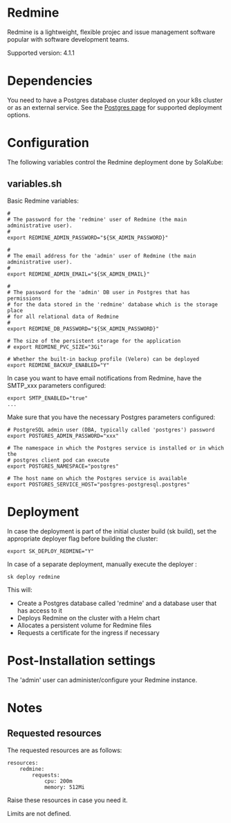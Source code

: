 # Redmine

Redmine is a lightweight, flexible projec and issue management software popular with software development teams.

Supported version: 4.1.1

# Dependencies

You need to have a Postgres database cluster deployed on your k8s cluster or as an external service. See the [Postgres page](postgres.md) for supported deployment options.  

# Configuration

The following variables control the Redmine deployment done by SolaKube:

## variables.sh

Basic Redmine variables:

~~~
#
# The password for the 'redmine' user of Redmine (the main administrative user).
#
export REDMINE_ADMIN_PASSWORD="${SK_ADMIN_PASSWORD}"

#
# The email address for the 'admin' user of Redmine (the main administrative user).
#
export REDMINE_ADMIN_EMAIL="${SK_ADMIN_EMAIL}"

#
# The password for the 'admin' DB user in Postgres that has permissions
# for the data stored in the 'redmine' database which is the storage place
# for all relational data of Redmine
#
export REDMINE_DB_PASSWORD="${SK_ADMIN_PASSWORD}"

# The size of the persistent storage for the application
# export REDMINE_PVC_SIZE="3Gi"

# Whether the built-in backup profile (Velero) can be deployed
export REDMINE_BACKUP_ENABLED="Y"
~~~

In case you want to have email notifications from Redmine, have the SMTP_xxx parameters configured:

~~~
export SMTP_ENABLED="true"
...
~~~

Make sure that you have the necessary Postgres parameters configured:

~~~
# PostgreSQL admin user (DBA, typically called 'postgres') password
export POSTGRES_ADMIN_PASSWORD="xxx"

# The namespace in which the Postgres service is installed or in which the
# postgres client pod can execute
export POSTGRES_NAMESPACE="postgres"

# The host name on which the Postgres service is available
export POSTGRES_SERVICE_HOST="postgres-postgresql.postgres"

~~~

# Deployment

In case the deployment is part of the initial cluster build (sk build), set the appropriate deployer flag before building the cluster:

~~~
export SK_DEPLOY_REDMINE="Y"
~~~

In case of a separate deployment, manually execute the deployer :

~~~
sk deploy redmine
~~~ 

This will:
- Create a Postgres database called 'redmine' and a database user that has
  access to it
- Deploys Redmine on the cluster with a Helm chart
- Allocates a persistent volume for Redmine files
- Requests a certificate for the ingress if necessary

# Post-Installation settings

The 'admin' user can administer/configure your Redmine instance.

# Notes

## Requested resources 

The requested resources are as follows:

~~~
resources:
    redmine:
        requests:
            cpu: 200m
            memory: 512Mi
~~~
Raise these resources in case you need it.

Limits are not defined.

